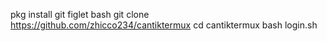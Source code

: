 pkg install git figlet bash
git clone https://github.com/zhicco234/cantiktermux
cd cantiktermux
bash login.sh
